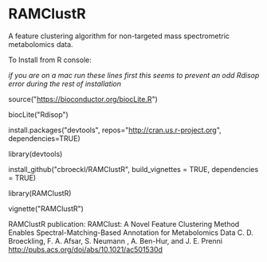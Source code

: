 RAMClustR
=========

A feature clustering algorithm for non-targeted mass spectrometric metabolomics data.

To Install from R console:


_if you are on a mac run these lines first 
this seems to prevent an odd Rdisop error during the rest of installation_

source("https://bioconductor.org/biocLite.R")

biocLite("Rdisop")


install.packages("devtools", repos="http://cran.us.r-project.org", dependencies=TRUE) 

library(devtools)  

install_github("cbroeckl/RAMClustR", build_vignettes = TRUE, dependencies = TRUE) 

library(RAMClustR) 

vignette("RAMClustR")

RAMClustR publication:
RAMClust: A Novel Feature Clustering Method Enables Spectral-Matching-Based Annotation for Metabolomics Data
C. D. Broeckling, F. A. Afsar, S. Neumann , A. Ben-Hur, and J. E. Prenni
http://pubs.acs.org/doi/abs/10.1021/ac501530d

